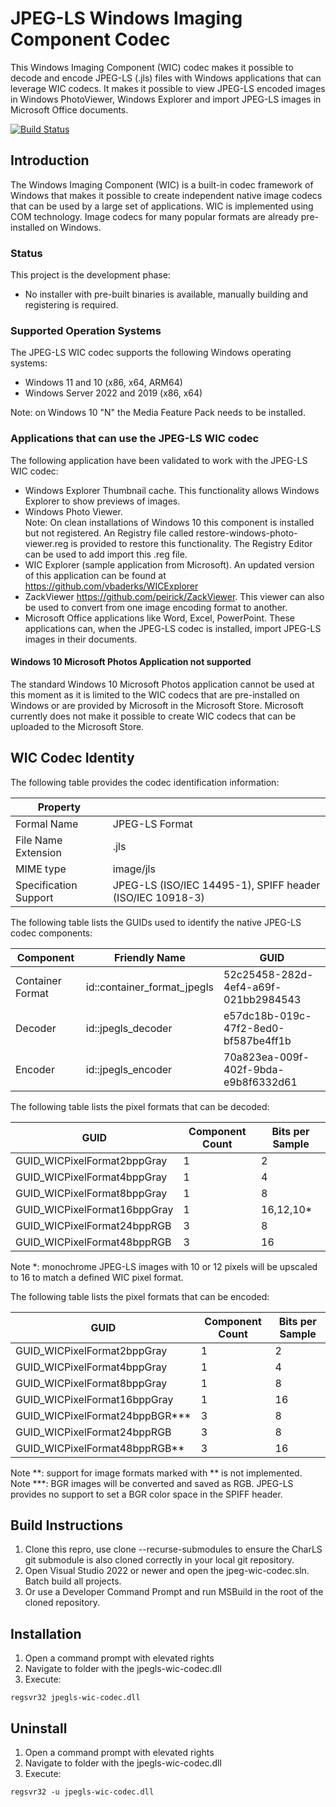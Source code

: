 # JPEG-LS Windows Imaging Component Codec

This Windows Imaging Component (WIC) codec makes it possible to decode and encode JPEG-LS (.jls) files with Windows applications that can leverage WIC codecs. It makes it possible to view JPEG-LS encoded images in Windows PhotoViewer, Windows Explorer and import JPEG-LS images in Microsoft Office documents.

[![Build Status](https://dev.azure.com/team-charls/jpegls-wic-codec/_apis/build/status/team-charls.jpegls-wic-codec?branchName=main)](https://dev.azure.com/team-charls/jpegls-wic-codec/_build/latest?definitionId=1&branchName=main)

## Introduction

The Windows Imaging Component (WIC) is a built-in codec framework of Windows that makes it possible to create independent native image codecs that can be used by a large set of applications. WIC is implemented using COM technology. Image codecs for many popular formats are already pre-installed on Windows.

### Status

This project is the development phase:

- No installer with pre-built binaries is available, manually building and registering is required.

### Supported Operation Systems

The JPEG-LS WIC codec supports the following Windows operating systems:

- Windows 11 and 10 (x86, x64, ARM64)
- Windows Server 2022 and 2019 (x86, x64)

Note: on Windows 10 "N" the Media Feature Pack needs to be installed.

### Applications that can use the JPEG-LS WIC codec

The following application have been validated to work with the JPEG-LS WIC codec:

- Windows Explorer Thumbnail cache. This functionality allows Windows Explorer to show previews of images.
- Windows Photo Viewer.  
 Note: On clean installations of Windows 10 this component is installed but not registered. An Registry file called restore-windows-photo-viewer.reg is provided to restore this functionality. The Registry Editor can be used to add import this .reg file.
- WIC Explorer (sample application from Microsoft). An updated version of this application can be found at <https://github.com/vbaderks/WICExplorer>
- ZackViewer <https://github.com/peirick/ZackViewer>. This viewer can also be used to convert from one image encoding format to another.
- Microsoft Office applications like Word, Excel, PowerPoint. These applications can, when the JPEG-LS codec is installed, import JPEG-LS images in their documents.

#### Windows 10 Microsoft Photos Application not supported

The standard Windows 10 Microsoft Photos application cannot be used at this moment as it is limited to the WIC codecs that are pre-installed on Windows or are provided by Microsoft in the Microsoft Store.
Microsoft currently does not make it possible to create WIC codecs that can be uploaded to the Microsoft Store.

## WIC Codec Identity

The following table provides the codec identification information:

|Property||
|---|---|
|Formal Name|JPEG-LS Format|
|File Name Extension|.jls|
|MIME type| image/jls|
|Specification Support| JPEG-LS (ISO/IEC 14495-1), SPIFF header (ISO/IEC 10918-3)|

The following table lists the GUIDs used to identify the native JPEG-LS codec components:

|Component|Friendly Name|GUID
|---|---|---|
|Container Format|id::container_format_jpegls|52c25458-282d-4ef4-a69f-021bb2984543
|Decoder|id::jpegls_decoder|e57dc18b-019c-47f2-8ed0-bf587be4ff1b|
|Encoder|id::jpegls_encoder|70a823ea-009f-402f-9bda-e9b8f6332d61|

The following table lists the pixel formats that can be decoded:

|GUID|Component Count|Bits per Sample
|---|---|---|
|GUID_WICPixelFormat2bppGray|1|2|
|GUID_WICPixelFormat4bppGray|1|4|
|GUID_WICPixelFormat8bppGray|1|8|
|GUID_WICPixelFormat16bppGray|1|16,12,10*|
|GUID_WICPixelFormat24bppRGB|3|8|
|GUID_WICPixelFormat48bppRGB|3|16|

Note \*: monochrome JPEG-LS images with 10 or 12 pixels will be upscaled to 16 to match a defined WIC pixel format.

The following table lists the pixel formats that can be encoded:

|GUID|Component Count|Bits per Sample
|---|---|---|
|GUID_WICPixelFormat2bppGray|1|2|
|GUID_WICPixelFormat4bppGray|1|4|
|GUID_WICPixelFormat8bppGray|1|8|
|GUID_WICPixelFormat16bppGray|1|16|
|GUID_WICPixelFormat24bppBGR\*\*\*|3|8|
|GUID_WICPixelFormat24bppRGB|3|8|
|GUID_WICPixelFormat48bppRGB\*\*|3|16|

Note \*\*: support for image formats marked with \*\* is not implemented.  
Note \*\*\*: BGR images will be converted and saved as RGB. JPEG-LS provides no support to set a BGR color space in the SPIFF header.

## Build Instructions

1. Clone this repro, use clone --recurse-submodules to ensure the CharLS git submodule is also cloned correctly in your local git repository.
1. Open Visual Studio 2022 or newer and open the jpeg-wic-codec.sln. Batch build all projects.  
1. Or use a Developer Command Prompt and run MSBuild in the root of the cloned repository.

## Installation

1. Open a command prompt with elevated rights
1. Navigate to folder with the jpegls-wic-codec.dll
1. Execute:

```shell
regsvr32 jpegls-wic-codec.dll
```

## Uninstall

1. Open a command prompt with elevated rights
1. Navigate to folder with the jpegls-wic-codec.dll
1. Execute:

```shell
regsvr32 -u jpegls-wic-codec.dll
```
